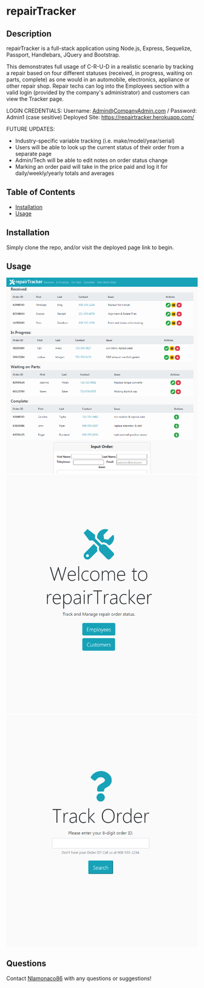 # repairTracker

## Description

repairTracker is a full-stack application using Node.js, Express, Sequelize, Passport, Handlebars, JQuery and Bootstrap. 

This demonstrates full usage of C-R-U-D in a realistic scenario by tracking a repair based on four different statuses (received, in progress, waiting on parts, complete) as one would in an automobile, electronics, appliance or other repair shop. Repair techs can log into the Employees section with a valid login (provided by the company's administrator) and customers can view the Tracker page. 

LOGIN CREDENTIALS: Username: Admin@CompanyAdmin.com / Password: Admin1 (case sesitive)
Deployed Site: https://repairtracker.herokuapp.com/

FUTURE UPDATES: 
- Industry-specific variable tracking (i.e. make/model/year/serial)
- Users will be able to look up the current status of their order from a separate page
- Admin/Tech will be able to edit notes on order status change
- Marking an order paid will take in the price paid and log it for daily/weekly/yearly totals and averages 

## Table of Contents

* [Installation](#installation)
* [Usage](#usage)

## Installation

Simply clone the repo, and/or visit the deployed page link to begin.

## Usage
![repairTracker](./public/assets/screenshot.png) 
![splash page](./public/assets/screenshot2.png) 
![customer view](./public/assets/screenshot3.png) 

## Questions

Contact [Nlamonaco86](mailto:nlamonaco86@gmail.com) with any questions or suggestions!
